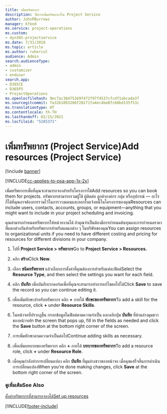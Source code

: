 ```yaml
---
title: เพิ่มทรัพยากร
description: วิธีการเพิ่มทรัพยากรใน Project Service
author: JohnPBurrows
manager: kfend
ms.service: project-operations
ms.custom:
- dyn365-projectservice
ms.date: 7/31/2018
ms.topic: article
ms.author: ruhercul
audience: Admin
search.audienceType:
- admin
- customizer
- enduser
search.app:
- D365CE
- D365PS
- ProjectOperations
ms.openlocfilehash: 9ec7ac38475269f472f97f4537cfcdf1abcada37
ms.sourcegitcommit: fa32b1893286f20271fa4ec4be8fc68bd135f53c
ms.translationtype: HT
ms.contentlocale: th-TH
ms.lasthandoff: 02/15/2021
ms.locfileid: "5285371"
---
```

# <a name="add-resources-project-service"></a><span data-ttu-id="4911b-103">เพิ่มทรัพยากร (Project Service)</span><span class="sxs-lookup"><span data-stu-id="4911b-103">Add resources (Project Service)</span></span>

[!include [banner](../includes/psa-now-project-operations.md)]

[!INCLUDE[cc-applies-to-psa-app-1x-2x](../includes/cc-applies-to-psa-app-1x-2x.md)]

<span data-ttu-id="4911b-104">เพิ่มทรัพยากรเพื่อที่คุณจะสามารถจองสำหรับโครงการได้</span><span class="sxs-lookup"><span data-stu-id="4911b-104">Add resources so you can book them for projects.</span></span> <span data-ttu-id="4911b-105">ทรัพยากรสามารถรวมผู้ใช้ ผู้ติดต่อ ลูกค้าองค์กร กลุ่ม หรืออุปกรณ์ — อะไรก็ได้ที่คุณอาจต้องการรวมไว้ในการวางแผนและออกใบแจ้งหนี้ในโครงการของคุณ</span><span class="sxs-lookup"><span data-stu-id="4911b-105">Resources can include users, contacts, accounts, groups, or equipment—anything that you might want to include in your project scheduling and invoicing.</span></span>  
  
<span data-ttu-id="4911b-106">คุณสามารถกำหนดทรัพยากรให้หน่วยงานได้ ถ้าคุณจำเป็นต้องมีการกำหนดต้นทุนและการกำหนดราคาที่แตกต่างกันสำหรับทรัพยากรสำหรับแผนกต่าง ๆ ในบริษัทของคุณ</span><span class="sxs-lookup"><span data-stu-id="4911b-106">You can assign resources to organizational units if you need to have different costing and pricing for resources for different divisions in your company.</span></span>  
  
1.  <span data-ttu-id="4911b-107">ไปที่ **Project Service > ทรัพยากร**</span><span class="sxs-lookup"><span data-stu-id="4911b-107">Go to **Project Service > Resources.**</span></span>  
  
2.  <span data-ttu-id="4911b-108">คลิก **สร้าง**</span><span class="sxs-lookup"><span data-stu-id="4911b-108">Click **New**.</span></span>  
  
3.  <span data-ttu-id="4911b-109">เลือก **ชนิดทรัพยากร** แล้วเลือกการตั้งค่าที่คุณต้องการสำหรับแต่ละฟิลด์</span><span class="sxs-lookup"><span data-stu-id="4911b-109">Select the **Resource Type**, and then select the settings you want for each field.</span></span>  
  
4.  <span data-ttu-id="4911b-110">คลิก **บันทึก** เพื่อบันทึกเรกคอร์ดเพื่อที่คุณจะสามารถทำการแก้ไขตอไปได้</span><span class="sxs-lookup"><span data-stu-id="4911b-110">Click **Save** to save the record so you can continue editing it.</span></span>  
  
5.  <span data-ttu-id="4911b-111">เพื่อเพิ่มทักษะสำหรับทรัพยากร คลิก **+** ภายใต้ **ทักษะของทรัพยากร**</span><span class="sxs-lookup"><span data-stu-id="4911b-111">To add a skill for the resource, click **+** under **Resource Skills**.</span></span>  
  
6.  <span data-ttu-id="4911b-112">ในหน้าจอที่ปรากฏขึ้น กรอกข้อมูลในฟิลด์ตามความจำเป็น และคลิกปุ่ม **บันทึก** ที่ด้านล่างมุมขวาของหน้าจอ</span><span class="sxs-lookup"><span data-stu-id="4911b-112">In the screen that pops up, fill in the fields as needed and click the **Save** button at the bottom right corner of the screen.</span></span>  
  
7.  <span data-ttu-id="4911b-113">การเพิ่มทักษะตามความจำเป็นต่อไป</span><span class="sxs-lookup"><span data-stu-id="4911b-113">Continue adding skills as necessary.</span></span>  
  
8.  <span data-ttu-id="4911b-114">เพื่อเพิ่มบทบาทของทรัพยากร คลิก **+** ภายใต้ **บทบาทของทรัพยากร**</span><span class="sxs-lookup"><span data-stu-id="4911b-114">To add a resource role, click **+** under **Resource Role**.</span></span>  
  
9. <span data-ttu-id="4911b-115">เมื่อคุณกำลังทำการเปลี่ยนแปลง คลิก **บันทึก** ที่มุมล่างขวาของหน้าจอ เมื่อคุณเสร็จสิ้นการดำเนินการเปลี่ยนแปลง</span><span class="sxs-lookup"><span data-stu-id="4911b-115">When you’re done making changes, click **Save** at the bottom right corner of the screen.</span></span>  
  
### <a name="see-also"></a><span data-ttu-id="4911b-116">ดูเพิ่มเติม</span><span class="sxs-lookup"><span data-stu-id="4911b-116">See Also</span></span>  
 [<span data-ttu-id="4911b-117">ตั้งค่าทรัพยากรที่สามารถจองได้</span><span class="sxs-lookup"><span data-stu-id="4911b-117">Set up resources</span></span>](../psa/set-up-resources.md)


[!INCLUDE[footer-include](../includes/footer-banner.md)]
